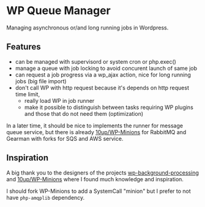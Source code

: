 # WP Queue Manager 

Managing asynchronous or/and long running jobs in Wordpress.

## Features

* can be managed with supervisord or system cron or php.exec()
* manage a queue with job locking to avoid concurent launch of same job
* can request a job progress via a wp_ajax action, nice for long running jobs (big file import)
* don't call WP with http request because it's depends on http request time limit,
  * really load WP in job runner
  * make it possible to distinguish between tasks requiring WP plugins and those that do not need them (optimization)

In a later time, it should be nice to implements the runner for message queue service, but there is already [10up/WP-Minions](https://github.com/10up/WP-Minions) for RabbitMQ and Gearman with forks for SQS and AWS service. 

## Inspiration

A big thank you to the designers of the projects [wp-background-processing](https://github.com/deliciousbrains/wp-background-processing) and [10up/WP-Minions](https://github.com/10up/WP-Minions) where I found much knowledge and inspiration.

I should fork WP-Minions to add a SystemCall "minion" but I prefer to not have `php-amqplib` dependency.
